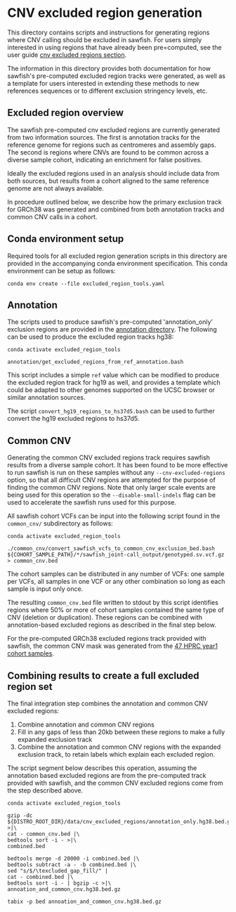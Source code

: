 # CNV excluded region generation

This directory contains scripts and instructions for generating regions where CNV calling should be excluded in sawfish.
For users simply interested in using regions that have already been pre=computed, see the user guide [cnv excluded
regions section](../../docs/user_guide.md#cnv-excluded-regions).

The information in this directory provides both documentation for how sawfish's pre-computed excluded region tracks were
generated, as well as a template for users interested in extending these methods to new references sequences or to
different exclusion stringency levels, etc.

## Excluded region overview

The sawfish pre-computed cnv excluded regions are currently generated from two information sources. The first is
annotation tracks for the reference genome for regions such as centromeres and assembly gaps. The second is regions
where CNVs are found to be common across a diverse sample cohort, indicating an enrichment for false positives.

Ideally the excluded regions used in an analysis should include data from both sources, but results from a cohort
aligned to the same reference genome are not always available.

In procedure outlined below, we describe how the primary exclusion track for GRCh38 was generated and combined from both
annotation tracks and common CNV calls in a cohort.

## Conda environment setup

Required tools for all excluded region generation scripts in this directory are provided in the accompanying conda
environment specification. This conda environment can be setup as follows:

```
conda env create --file excluded_region_tools.yaml
```

## Annotation

The scripts used to produce sawfish's pre-computed 'annotation_only' exclusion regions are provided in the [annotation
directory](annotation). The following can be used to produce the excluded region tracks hg38:

```
conda activate excluded_region_tools

annotation/get_excluded_regions_from_ref_annotation.bash
```

This script includes a simple `ref` value which can be modified to produce the excluded region track for hg19 as well,
and provides a template which could be adapted to other genomes supported on the UCSC browser or similar annotation
sources.

The script `convert_hg19_regions_to_hs37d5.bash` can be used to further convert the hg19 excluded regions to hs37d5.

## Common CNV

Generating the common CNV excluded regions track requires sawfish results from a diverse sample cohort. It has been
found to be more effective to run sawfish is run on these samples without any `--cnv-excluded-regions` option, so that
all difficult CNV regions are attempted for the purpose of finding the common CNV regions. Note that only larger scale
events are being used for this operation so the `--disable-small-indels` flag can be used to accelerate the sawfish runs
used for this purpose.

All sawfish cohort VCFs can be input into the following script found in the `common_cnv/` subdirectory as follows:

```
conda activate excluded_region_tools

./common_cnv/convert_sawfish_vcfs_to_common_cnv_exclusion_bed.bash ${COHORT_SAMPLE_PATH}/*/sawfish_joint-call_output/genotyped.sv.vcf.gz > common_cnv.bed
```

The cohort samples can be distributed in any number of VCFs: one sample per VCFs, all samples in one VCF or any other
combination so long as each sample is input only once.

The resulting `common_cnv.bed` file written to stdout by this script identifies regions where 50% or more of cohort
samples contained the same type of CNV (deletion or duplication). These regions can be combined with annotation-based
excluded regions as described in the final step below.

For the pre-computed GRCh38 excluded regions track provided with sawfish, the common CNV mask was generated from the [47
HPRC year1 cohort samples](https://raw.githubusercontent.com/human-pangenomics/HPP_Year1_Data_Freeze_v1.0/main/sample_metadata/hprc_year1_sample_metadata.txt).

## Combining results to create a full excluded region set

The final integration step combines the annotation and common CNV excluded regions:

1. Combine annotation and common CNV regions
2. Fill in any gaps of less than 20kb between these regions to make a fully expanded exclusion track
3. Combine the annotation and common CNV regions with the expanded exclusion track, to retain labels which explain each
   excluded region.

The script segment below describes this operation, assuming the annotation based excluded regions are from the
pre-computed track provided with sawfish, and the common CNV excluded regions come from the step described above.

```
conda activate excluded_region_tools

gzip -dc ${DISTRO_ROOT_DIR}/data/cnv_excluded_regions/annotation_only.hg38.bed.gz >|\
cat - common_cnv.bed |\
bedtools sort -i - >|\
combined.bed

bedtools merge -d 20000 -i combined.bed |\
bedtools subtract -a - -b combined.bed |\
sed "s/$/\texcluded_gap_fill/" |
cat - combined.bed |\
bedtools sort -i - | bgzip -c >|\
annoation_and_common_cnv.hg38.bed.gz

tabix -p bed annoation_and_common_cnv.hg38.bed.gz
```
